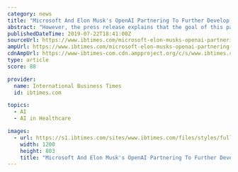 ```yaml
---
category: news
title: "Microsoft And Elon Musk's OpenAI Partnering To Further Develop New Artificial Intelligence Technology"
abstract: "However, the press release explains that the goal of this partnership is to have artificial general intelligence solve “multidisciplinary problems,” such as climate change and healthcare. “AI is one of the most transformative technologies of our time ..."
publishedDateTime: 2019-07-22T18:41:00Z
sourceUrl: https://www.ibtimes.com/microsoft-elon-musks-openai-partnering-further-develop-new-artificial-intelligence-2807984
ampUrl: https://www.ibtimes.com/microsoft-elon-musks-openai-partnering-further-develop-new-artificial-intelligence-2807984?amp=1
cdnAmpUrl: https://www-ibtimes-com.cdn.ampproject.org/c/s/www.ibtimes.com/microsoft-elon-musks-openai-partnering-further-develop-new-artificial-intelligence-2807984?amp=1
type: article
score: 88

provider:
  name: International Business Times
  id: ibtimes.com

topics:
  - AI
  - AI in Healthcare

images:
  - url: https://s1.ibtimes.com/sites/www.ibtimes.com/files/styles/full/public/2019/06/10/artificial-intelligence.jpg
    width: 1200
    height: 803
    title: "Microsoft And Elon Musk's OpenAI Partnering To Further Develop New Artificial Intelligence Technology"
---
```

